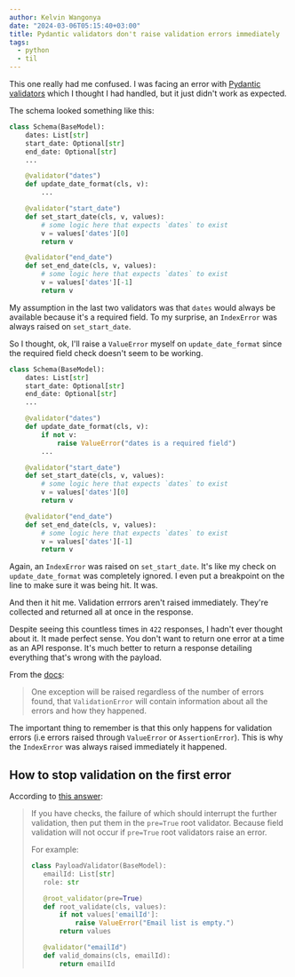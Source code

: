 ```yaml
---
author: Kelvin Wangonya
date: "2024-03-06T05:15:40+03:00"
title: Pydantic validators don't raise validation errors immediately
tags:
  - python
  - til
---
```


This one really had me confused. I was facing an error with [Pydantic validators](https://docs.pydantic.dev/latest/concepts/validators/) which I thought I had handled, but it just didn't work as expected.

The schema looked something like this:

```py
class Schema(BaseModel):
    dates: List[str]
    start_date: Optional[str]
    end_date: Optional[str]
    ...

    @validator("dates")
    def update_date_format(cls, v):
        ...

    @validator("start_date")
    def set_start_date(cls, v, values):
        # some logic here that expects `dates` to exist
        v = values['dates'][0]
        return v

    @validator("end_date")
    def set_end_date(cls, v, values):
        # some logic here that expects `dates` to exist
        v = values['dates'][-1]
        return v
```

My assumption in the last two validators was that `dates` would always be available because it's a required field.
To my surprise, an `IndexError` was always raised on `set_start_date`.

So I thought, ok, I'll raise a `ValueError` myself on `update_date_format` since the required field check doesn't seem to be working.

```py
class Schema(BaseModel):
    dates: List[str]
    start_date: Optional[str]
    end_date: Optional[str]
    ...

    @validator("dates")
    def update_date_format(cls, v):
        if not v:
            raise ValueError("dates is a required field")
        ...

    @validator("start_date")
    def set_start_date(cls, v, values):
        # some logic here that expects `dates` to exist
        v = values['dates'][0]
        return v

    @validator("end_date")
    def set_end_date(cls, v, values):
        # some logic here that expects `dates` to exist
        v = values['dates'][-1]
        return v
```

Again, an `IndexError` was raised on `set_start_date`. It's like my check on `update_date_format` was completely ignored.
I even put a breakpoint on the line to make sure it was being hit. It was.

And then it hit me. Validation errrors aren't raised immediately. They're collected and returned all at once in the response.

Despite seeing this countless times in `422` responses, I hadn't ever thought about it. It made perfect sense.
You don't want to return one error at a time as an API response. It's much better to return a response detailing everything that's wrong with the payload.

From the [docs](https://docs.pydantic.dev/latest/errors/errors/):

> One exception will be raised regardless of the number of errors found, that `ValidationError` will contain information about all the errors and how they happened.

The important thing to remember is that this only happens for validation errors (i.e errors raised through `ValueError` or `AssertionError`).
This is why the `IndexError` was always raised immediately it happened.

## How to stop validation on the first error

According to [this answer](https://stackoverflow.com/a/69538066/9312256):

> If you have checks, the failure of which should interrupt the further validation, then put them in the `pre=True` root validator. Because field validation will not occur if `pre=True` root validators raise an error.
>
> For example:
>
> ```py
> class PayloadValidator(BaseModel):
>    emailId: List[str]
>    role: str
>
>    @root_validator(pre=True)
>    def root_validate(cls, values):
>        if not values['emailId']:
>            raise ValueError("Email list is empty.")
>        return values
>
>    @validator("emailId")
>    def valid_domains(cls, emailId):
>        return emailId
> ```
